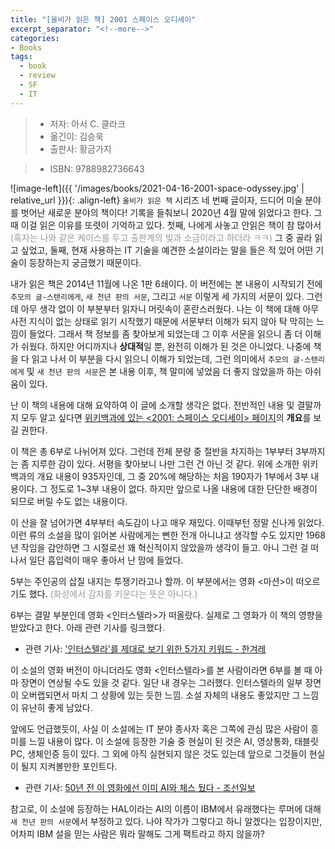```yaml
---
title: "[올비가 읽은 책] 2001 스페이스 오디세이"
excerpt_separator: "<!--more-->"
categories:
- Books
tags:
  - book
  - review
  - SF
  - IT
---
```


> * 저자: 아서 C. 클라크
> * 옮긴이: 김승욱
> * 출판사: 황금가지
<!--more-->
> * ISBN: 9788982736643

![image-left]({{ '/images/books/2021-04-16-2001-space-odyssey.jpg' | relative_url }}){: .align-left} `올비가 읽은 책` 시리즈 네 번째 글이자, 드디어 미술 분야를 벗어난 새로운 분야의 책이다! 기록을 들춰보니 2020년 4월 말에 읽었다고 한다. 그때 이걸 읽은 이유를 또렷이 기억하고 있다. 첫째, 나에게 사놓고 안읽은 책이 참 많아서 <font color="#999999">(혹자는 나와 같은 케이스를 두고 출판계의 빛과 소금이라고 하더라 ㅋㅋ)</font> 그 중 골라 읽고 싶었고, 둘째, 현재 사용하는 IT 기술을 예견한 소설이라는 말을 들은 적 있어 어떤 기술이 등장하는지 궁금했기 때문이다.

내가 읽은 책은 2014년 11월에 나온 1판 6쇄이다. 이 버전에는 본 내용이 시작되기 전에 `추모의 글-스탠리에게`, `새 천년 판의 서문`, 그리고 `서문` 이렇게 세 가지의 서문이 있다. 그런데 아무 생각 없이 이 부분부터 읽자니 머릿속이 혼란스러웠다. 나는 이 책에 대해 아무 사전 지식이 없는 상태로 읽기 시작했기 때문에 서문부터 이해가 되지 않아 탁 막히는 느낌이 들었다. 그래서 책 정보를 좀 찾아보게 되었는데 그 이후 서문을 읽으니 좀 더 이해가 쉬웠다. 하지만 어디까지나 **상대적**일 뿐, 완전히 이해가 된 것은 아니었다. 나중에 책을 다 읽고 나서 이 부분을 다시 읽으니 이해가 되었는데, 그런 의미에서 `추모의 글-스탠리에게` 및 `새 천년 판의 서문`은 본 내용 이후, 책 말미에 넣었음 더 좋지 않았을까 하는 아쉬움이 있다.

난 이 책의 내용에 대해 요약하여 이 글에 소개할 생각은 없다. 전반적인 내용 및 결말까지 모두 알고 싶다면 <a href="https://ko.wikipedia.org/wiki/2001:_스페이스_오디세이" target="_blank">위키백과에 있는 <2001: 스페이스 오디세이> 페이지</a>의 **개요**를 보길 권한다.

이 책은 총 6부로 나뉘어져 있다. 그런데 전체 분량 중 절반을 차지하는 1부부터 3부까지는 좀 지루한 감이 있다. 서평을 찾아보니 나만 그런 건 아닌 것 같다. 위에 소개한 위키백과의 개요 내용이 935자인데, 그 중 20%에 해당하는 처음 190자가 1부에서 3부 내용이다. 그 정도로 1~3부 내용이 없다. 하지만 앞으로 나올 내용에 대한 단단한 배경이 되므로 버릴 수도 없는 내용이다.

이 산을 잘 넘어가면 4부부터 속도감이 나고 매우 재밌다. 이때부턴 정말 신나게 읽었다. 이런 류의 소설을 많이 읽어본 사람에게는 뻔한 전개 아니냐고 생각할 수도 있지만 1968년 작임을 감안하면 그 시절로선 꽤 혁신적이지 않았을까 생각이 들고. 아니 그런 걸 떠나서 일단 흡입력이 매우 좋아서 난 맘에 들었다.

5부는 주인공의 삽질 내지는 투쟁기라고나 할까. 이 부분에서는 영화 <마션>이 떠오르기도 했다. <font color="#999999">(화성에서 감자를 키운다는 뜻은 아니다.)</font>

6부는 결말 부분인데 영화 <인터스텔라>가 떠올랐다. 실제로 그 영화가 이 책의 영향을 받았다고 한다. 아래 관련 기사를 링크했다.

- 관련 기사: <a href="http://www.hani.co.kr/arti/PRINT/661731.html" target="_blank">'인터스텔라'를 제대로 보기 위한 5가지 키워드 - 한겨레</a>

이 소설의 영화 버전이 아니더라도 영화 <인터스텔라>를 본 사람이라면 6부를 볼 때 아마 장면이 연상될 수도 있을 것 같다. 일단 내 경우는 그러했다. 인터스텔라의 일부 장면이 오버랩되면서 마치 그 상황에 있는 듯한 느낌. 소설 자체의 내용도 좋았지만 그 느낌이 유난히 좋게 남았다.

앞에도 언급했듯이, 사실 이 소설에는 IT 분야 종사자 혹은 그쪽에 관심 많은 사람이 흥미를 느낄 내용이 많다. 이 소설에 등장한 기술 중 현실이 된 것은 AI, 영상통화, 태블릿 PC, 생체인증 등이 있다. 그 외에 아직 실현되지 않은 것도 있는데 앞으로 그것들이 현실이 될지 지켜볼만한 포인트다.

- 관련 기사: <a href=">https://biz.chosun.com/site/data/html_dir/2018/04/23/2018042300015.html" target="_blank">50년 전 이 영화에선 이미 AI와 체스 뒀다 - 조선일보</a>

참고로, 이 소설에 등장하는 HAL이라는 AI의 이름이 IBM에서 유래했다는 루머에 대해 `새 천년 판의 서문`에서 부정하고 있다. 나야 작가가 그렇다고 하니 알겠다는 입장이지만, 어차피 IBM 설을 믿는 사람은 뭐라 말해도 그게 팩트라고 하지 않을까?